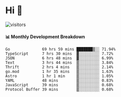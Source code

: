 # Hi 👋
 
![visitors](https://visitor-badge.glitch.me/badge?page_id=sorcererxw.sorcererx)

#### 📊 Monthly Development Breakdown

<!--START_SECTION:waka-->
```text
Go              69 hrs 59 mins ███████▒░░ 71.94%
TypeScript      7 hrs 30 mins  ▓░░░░░░░░░ 7.72%
JSON            6 hrs 48 mins  ▓░░░░░░░░░ 6.99%
Text            3 hrs 44 mins  ▒░░░░░░░░░ 3.84%
Thrift          2 hrs 4 mins   ▒░░░░░░░░░ 2.14%
go.mod          1 hr 35 mins   ▒░░░░░░░░░ 1.63%
Astro           1 hr 1 min     ▒░░░░░░░░░ 1.05%
YAML            48 mins        ▒░░░░░░░░░ 0.83%
JavaScript      39 mins        ▒░░░░░░░░░ 0.68%
Protocol Buffer 39 mins        ▒░░░░░░░░░ 0.68%
```
<!--END_SECTION:waka-->
